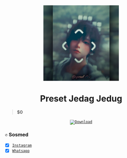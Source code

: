 <p align="center">
<a href="#"><img src="https://raw.githubusercontent.com/YusufExpert/YusufExpert.github.io/master/thumbnail.jpg" alt="Image" height="250"></a>
<h1 align="center"><b>Preset Jedag Jedug</b></h1>
</p>

> **$0**

<p align="center">
<code><a href="https://github.com/YusufExpert/YusufExpert.github.io/raw/master/Jedag%20Jedug.zip"><img height="40" src="https://img.shields.io/badge/-Download-brightgreen?style=for-the-badge" alt="Download"></a></code>
</p>

### `✆` Sosmed
- [x] [`Instagram`](https://www.instagram.com/yusuf.dkv)
- [x] [`Whatsapp`](https://wa.me/6283873115706)

